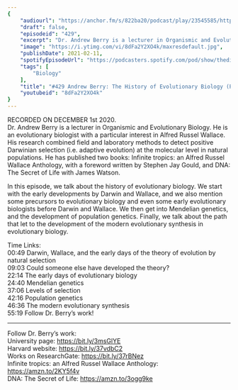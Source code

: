```yaml
---
{
	"audiourl": "https://anchor.fm/s/822ba20/podcast/play/23545585/https%3A%2F%2Fd3ctxlq1ktw2nl.cloudfront.net%2Fstaging%2F2020-11-5%2F862fa51d-adbd-75e0-a270-37ead489f450.m4a",
	"draft": false,
	"episodeid": "429",
	"excerpt": "Dr. Andrew Berry is a lecturer in Organismic and Evolutionary Biology. He is an evolutionary biologist with a particular interest in Alfred Russel Wallace. His research combined field and laboratory methods to detect positive Darwinian selection (i.e. adaptive evolution) at the molecular level in natural populations. He has published two books: Infinite tropics: an Alfred Russel Wallace Anthology, with a foreword written by Stephen Jay Gould, and DNA: The Secret of Life with James Watson.",
	"image": "https://i.ytimg.com/vi/8dFa2Y2XO4k/maxresdefault.jpg",
	"publishDate": 2021-02-11,
	"spotifyEpisodeUrl": "https://podcasters.spotify.com/pod/show/thedissenter/episodes/429-Andrew-Berry-The-History-of-Evolutionary-Biology-Pt--1-end29h",
	"tags": [
		"Biology"
	],
	"title": "#429 Andrew Berry: The History of Evolutionary Biology (Pt. 1)",
	"youtubeid": "8dFa2Y2XO4k"
}
---
```

RECORDED ON DECEMBER 1st 2020.  
Dr. Andrew Berry is a lecturer in Organismic and Evolutionary Biology. He is an evolutionary biologist with a particular interest in Alfred Russel Wallace. His research combined field and laboratory methods to detect positive Darwinian selection (i.e. adaptive evolution) at the molecular level in natural populations. He has published two books: Infinite tropics: an Alfred Russel Wallace Anthology, with a foreword written by Stephen Jay Gould, and DNA: The Secret of Life with James Watson.

In this episode, we talk about the history of evolutionary biology. We start with the early developments by Darwin and Wallace, and we also mention some precursors to evolutionary biology and even some early evolutionary biologists before Darwin and Wallace. We then get into Mendelian genetics, and the development of population genetics. Finally, we talk about the path that let to the development of the modern evolutionary synthesis in evolutionary biology.

Time Links:  
<time>00:49</time> Darwin, Wallace, and the early days of the theory of evolution by natural selection  
<time>09:03</time> Could someone else have developed the theory?  
<time>22:14</time> The early days of evolutionary biology  
<time>24:40</time> Mendelian genetics  
<time>37:06</time> Levels of selection  
<time>42:16</time> Population genetics  
<time>46:36</time> The modern evolutionary synthesis  
<time>55:19</time> Follow Dr. Berry’s work!

---

Follow Dr. Berry’s work:  
University page: https://bit.ly/3msGlYE  
Harvard website: https://bit.ly/37vdbC2  
Works on ResearchGate: https://bit.ly/37rBNez  
Infinite tropics: an Alfred Russel Wallace Anthology: https://amzn.to/2KY5f4v  
DNA: The Secret of Life: https://amzn.to/3ogg9ke

